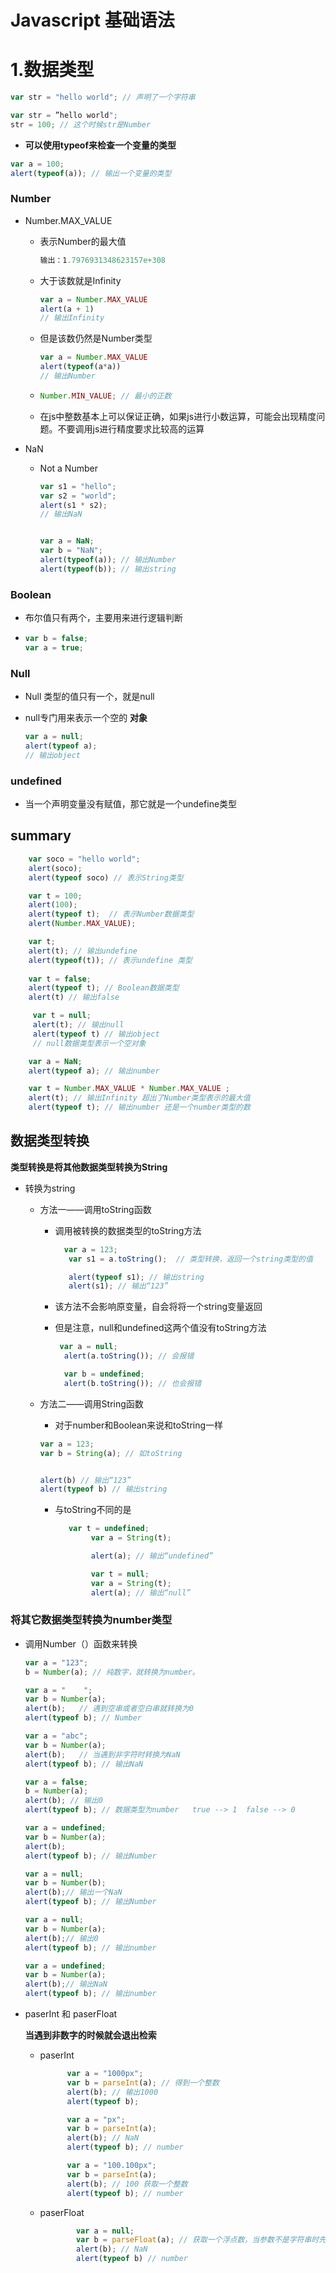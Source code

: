 # Javascript 基础语法



# 1.数据类型

```JavaScript
var str = "hello world"; // 声明了一个字符串
```

```JavaScript
var str = ”hello world";
str = 100; // 这个时候str是Number
```

- **可以使用typeof来检查一个变量的类型**

```javascript
var a = 100;
alert(typeof(a)); // 输出一个变量的类型

```

### Number

- Number.MAX_VALUE 

  - 表示Number的最大值

    ```javascript
    输出：1.7976931348623157e+308
    ```

  - 大于该数就是Infinity

    ```javascript
    var a = Number.MAX_VALUE
    alert(a + 1)
    // 输出Infinity
    ```

  - 但是该数仍然是Number类型

    ```javascript
    var a = Number.MAX_VALUE
    alert(typeof(a*a))
    // 输出Number
    ```

  - ```javascript
    Number.MIN_VALUE; // 最小的正数
    ```

  - 在js中整数基本上可以保证正确，如果js进行小数运算，可能会出现精度问题。不要调用js进行精度要求比较高的运算

- NaN

  - Not a Number

    ```javascript
    var s1 = "hello";
    var s2 = "world";
    alert(s1 * s2);
    // 输出NaN
    ```

    ```javascript
    
    var a = NaN;
    var b = "NaN";
    alert(typeof(a)); // 输出Number
    alert(typeof(b)); // 输出string
    ```

### Boolean

- 布尔值只有两个，主要用来进行逻辑判断

- ```javascript
  var b = false;
  var a = true;
  ```

### Null

- Null 类型的值只有一个，就是null

- null专门用来表示一个空的 **对象**

  ```javascript
  var a = null;
  alert(typeof a);
  // 输出object
  ```

### undefined

- 当一个声明变量没有赋值，那它就是一个undefine类型



## summary

```javascript
	var soco = "hello world";
    alert(soco);
    alert(typeof soco) // 表示String类型

    var t = 100;
    alert(100);
    alert(typeof t);  // 表示Number数据类型
    alert(Number.MAX_VALUE); 

    var t;
    alert(t); // 输出undefine
    alert(typeof(t)); // 表示undefine 类型
    
    var t = false;
    alert(typeof t); // Boolean数据类型
    alert(t) // 输出false

     var t = null;
     alert(t); // 输出null
     alert(typeof t) // 输出object
     // null数据类型表示一个空对象

    var a = NaN;
    alert(typeof a); // 输出number

    var t = Number.MAX_VALUE * Number.MAX_VALUE ;
    alert(t); // 输出Infinity 超出了Number类型表示的最大值
    alert(typeof t); // 输出number 还是一个number类型的数
```

## 数据类型转换

**类型转换是将其他数据类型转换为String**

- 转换为string

  - 方法一——调用toString函数

    - 调用被转换的数据类型的toString方法

      ```javascript
        var a = 123;
         var s1 = a.toString();  // 类型转换，返回一个string类型的值
      
         alert(typeof s1); // 输出string
         alert(s1); // 输出“123”
      ```

    - 该方法不会影响原变量，自会将将一个string变量返回

    - 但是注意，null和undefined这两个值没有toString方法

      ~~~javascript
       var a = null;
        alert(a.toString()); // 会报错
      
        var b = undefined;
        alert(b.toString()); // 也会报错
      ~~~

  - 方法二——调用String函数

    - 对于number和Boolean来说和toString一样

    ~~~JavaScript
    var a = 123;
    var b = String(a); // 如toString
    
    
    alert(b) // 输出“123”
    alert(typeof b) // 输出string  
    ~~~

    - 与toString不同的是

      ```javascript
         var t = undefined;
              var a = String(t);
      
              alert(a); // 输出“undefined”
      
              var t = null;
              var a = String(t);
              alert(a); // 输出“null”
      
      ```

### 将其它数据类型转换为number类型

- 调用Number（）函数来转换

   

  ```javascript
  var a = "123";
  b = Number(a); // 纯数字，就转换为number。
  
  var a = "    ";
  var b = Number(a);
  alert(b);   // 遇到空串或者空白串就转换为0
  alert(typeof b); // Number
  
  var a = "abc";
  var b = Number(a);
  alert(b);   // 当遇到非字符时转换为NaN
  alert(typeof b); // 输出NaN
  
  var a = false;
  b = Number(a);
  alert(b); // 输出0
  alert(typeof b); // 数据类型为number   true --> 1  false --> 0
  
  var a = undefined;
  var b = Number(a);
  alert(b);
  alert(typeof b); // 输出Number
  
  var a = null;
  var b = Number(b);
  alert(b);// 输出一个NaN
  alert(typeof b); // 输出Number
  
  var a = null;
  var b = Number(a);
  alert(b);// 输出0
  alert(typeof b); // 输出number
  
  var a = undefined;
  var b = Number(a);
  alert(b);// 输出NaN
  alert(typeof b); // 输出number
  ```

- paserInt 和 paserFloat

  **当遇到非数字的时候就会退出检索**

  - paserInt

    ```javascript
          var a = "1000px";
          var b = parseInt(a); // 得到一个整数
          alert(b); // 输出1000
          alert(typeof b);
    
          var a = "px";
          var b = parseInt(a);
          alert(b); // NaN
          alert(typeof b); // number
    
          var a = "100.100px";
          var b = parseInt(a);
          alert(b); // 100 获取一个整数
          alert(typeof b); // number
    ```

  - paserFloat

    ```javascript
            var a = null;
            var b = parseFloat(a); // 获取一个浮点数，当参数不是字符串时先换为字符串，再转换
            alert(b); // NaN
            alert(typeof b) // number
    ```

    

